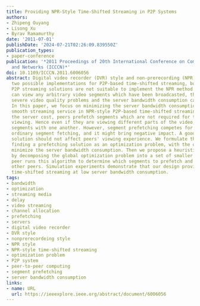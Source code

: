 ```yaml
---
title: Providing NPR-Style Time-Shifted Streaming in P2P Systems
authors:
- Zhipeng Ouyang
- Lisong Xu
- Byrav Ramamurthy
date: '2011-07-01'
publishDate: '2024-07-21T02:26:09.839550Z'
publication_types:
- paper-conference
publication: '*2011 Proceedings of 20th International Conference on Computer Communications
  and Networks (ICCCN)*'
doi: 10.1109/ICCCN.2011.6006056
abstract: Digital video recorder (DVR) style and non-prerecording (NPR) style are
  two possible implementations for P2P-based time-shifted streaming, but existing
  P2P streaming solutions are not suitable to implement the NPR method. Since peers
  can view any arbitrary video segments which have been broadcasted, they might encounter
  severe video quality problems and the server bandwidth consumption can become high.
  In this paper, we focus on minimizing the server bandwidth consumption to maintain
  smooth streaming service in NPR-style P2P-based time-shifted streaming. To reduce
  the server cost, peers prefetch segments which are not required for their current
  viewing. Hence even if they are viewing different parts of the video, they can exchange
  segments with one another. However, segment prefetching competes for bandwidth with
  ordinary segment fetching, and it might bring negative impact. A good prefetching
  solution should not affect peers' viewing experience. We formulate the problem of
  finding a prefetching solution as an optimization problem, with the objective to
  minimize the server bandwidth consumption. Then we propose a heuristic algorithm
  by decomposing the global optimization problem into a set of smaller problems. Each
  peer runs this algorithm to determine which segments to prefetch and how to serve
  other peers. Simulation experiments demonstrate that our design provides P2P-based
  time-shifted streaming at low server bandwidth consumption.
tags:
- bandwidth
- optimization
- streaming media
- delay
- video streaming
- channel allocation
- prefetching
- servers
- digital video recorder
- DVR style
- nonprerecordeing style
- NPR style
- NPR-style time-shifted streaming
- optimization problem
- P2P system
- peer-to-peer computing
- segment prefetching
- server bandwidth consumption
links:
- name: URL
  url: https://ieeexplore.ieee.org/abstract/document/6006056
---
```

